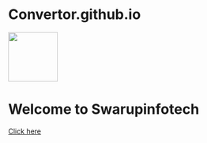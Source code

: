 # Convertor.github.io
<img src="https://avatars.githubusercontent.com/u/115489346?v=4" height="100px" width="100px">
<h1>Welcome to Swarupinfotech</h1>
<a href="https://swarupinfotech/Convertor.github.io/">Click here</a>
